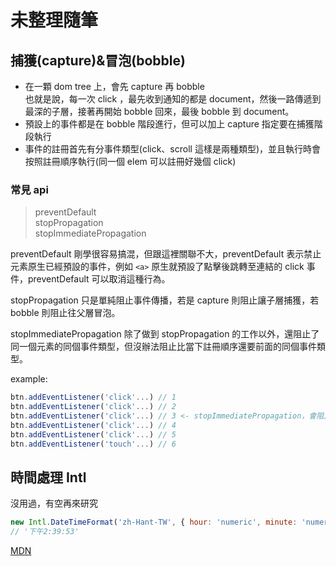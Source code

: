 # 未整理隨筆

## 捕獲(capture)&冒泡(bobble)

- 在一顆 dom tree 上，會先 capture 再 bobble  
  也就是說，每一次 click ，最先收到通知的都是 document，然後一路傳遞到最深的子層，接著再開始 bobble 回來，最後 bobble 到 document。
- 預設上的事件都是在 bobble 階段進行，但可以加上 capture 指定要在捕獲階段執行
- 事件的註冊首先有分事件類型(click、scroll 這樣是兩種類型)，並且執行時會按照註冊順序執行(同一個 elem 可以註冊好幾個 click)

### 常見 api

> preventDefault  
> stopPropagation  
> stopImmediatePropagation

preventDefault 剛學很容易搞混，但跟這裡關聯不大，preventDefault 表示禁止元素原生已經預設的事件，例如 `<a>` 原生就預設了點擊後跳轉至連結的 click 事件，preventDefault 可以取消這種行為。

stopPropagation 只是單純阻止事件傳播，若是 capture 則阻止讓子層捕獲，若 bobble 則阻止往父層冒泡。

stopImmediatePropagation 除了做到 stopPropagation 的工作以外，還阻止了同一個元素的同個事件類型，但沒辦法阻止比當下註冊順序還要前面的同個事件類型。

example:

```js
btn.addEventListener('click'...) // 1
btn.addEventListener('click'...) // 2
btn.addEventListener('click'...) // 3 <- stopImmediatePropagation，會阻止 4 & 5 觸發 & 事件向上/向下傳遞
btn.addEventListener('click'...) // 4
btn.addEventListener('click'...) // 5
btn.addEventListener('touch'...) // 6
```

## 時間處理 Intl

沒用過，有空再來研究

```js
new Intl.DateTimeFormat('zh-Hant-TW', { hour: 'numeric', minute: 'numeric', second: 'numeric' }).format(Date.now())
// '下午2:39:53'
```

[MDN](https://developer.mozilla.org/en-US/docs/Web/JavaScript/Reference/Global_Objects/Intl/DateTimeFormat)
